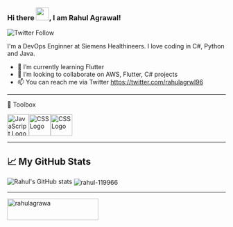 ### Hi there <img src="https://raw.githubusercontent.com/MartinHeinz/MartinHeinz/master/wave.gif" width="30px">, I am Rahul Agrawal!

![Twitter Follow](https://img.shields.io/twitter/follow/rahulagrwl96?style=social)

I'm a DevOps Enginner at Siemens Healthineers. I love coding in C#, Python and Java.
- 🌱 I’m currently learning Flutter
- 💞️ I’m looking to collaborate on AWS, Flutter, C# projects
- 📫 You can reach me via Twitter https://twitter.com/rahulagrwl96

---

🧰 Toolbox

<img src="https://cdn.worldvectorlogo.com/logos/logo-android.svg" alt="JavaScript Logo" width="50" height="50"/><img src="https://cdn.worldvectorlogo.com/logos/java-4.svg" alt="CSS Logo" width="50" height="50"/><img src="https://cdn.worldvectorlogo.com/logos/python-4.svg" alt="CSS Logo" width="50" height="50"/>

---

## &#x1f4c8; My GitHub Stats

![Rahul's GitHub stats](https://github-readme-stats.vercel.app/api?username=rahul-119966&count_private=true&show_icons=true&theme=radical) <img align="center" src="https://github-readme-streak-stats.herokuapp.com/?user=rahul-119966&theme=dark" alt="rahul-119966"/>

---

<a href="https://www.buymeacoffee.com/rahulagrawa"> <img align="left" src="https://cdn.buymeacoffee.com/buttons/v2/default-yellow.png" height="50" width="210" alt="rahulagrawa" /></a>
